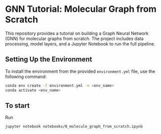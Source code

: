 # GNN Tutorial: Molecular Graph from Scratch

This repository provides a tutorial on building a Graph Neural Network (GNN) for molecular graphs from scratch. The project includes data processing, model layers, and a Jupyter Notebook to run the full pipeline.

## Setting Up the Environment

To install the environment from the provided `environment.yml` file, use the following command:

```bash
conda env create -f environment.yml -n <env_name>
conda activate <env_name>
```
## To start
Run
```bash
jupyter notebook notebooks/0_molecule_graph_from_scratch.ipynb
```